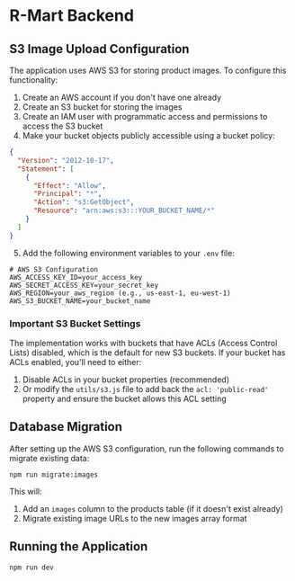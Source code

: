 # R-Mart Backend

## S3 Image Upload Configuration

The application uses AWS S3 for storing product images. To configure this functionality:

1. Create an AWS account if you don't have one already
2. Create an S3 bucket for storing the images
3. Create an IAM user with programmatic access and permissions to access the S3 bucket
4. Make your bucket objects publicly accessible using a bucket policy:

```json
{
  "Version": "2012-10-17",
  "Statement": [
    {
      "Effect": "Allow",
      "Principal": "*",
      "Action": "s3:GetObject",
      "Resource": "arn:aws:s3:::YOUR_BUCKET_NAME/*"
    }
  ]
}
```

5. Add the following environment variables to your `.env` file:

```
# AWS S3 Configuration
AWS_ACCESS_KEY_ID=your_access_key
AWS_SECRET_ACCESS_KEY=your_secret_key
AWS_REGION=your_aws_region (e.g., us-east-1, eu-west-1)
AWS_S3_BUCKET_NAME=your_bucket_name
```

### Important S3 Bucket Settings

The implementation works with buckets that have ACLs (Access Control Lists) disabled, which is the default for new S3 buckets. If your bucket has ACLs enabled, you'll need to either:

1. Disable ACLs in your bucket properties (recommended)
2. Or modify the `utils/s3.js` file to add back the `acl: 'public-read'` property and ensure the bucket allows this ACL setting

## Database Migration

After setting up the AWS S3 configuration, run the following commands to migrate existing data:

```
npm run migrate:images
```

This will:
1. Add an `images` column to the products table (if it doesn't exist already)
2. Migrate existing image URLs to the new images array format

## Running the Application

```
npm run dev
``` 